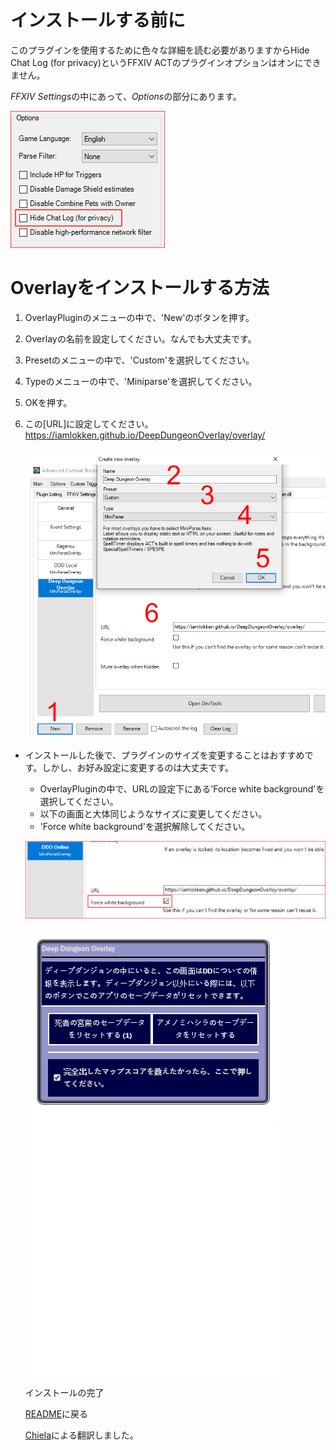 # インストールする前に

このプラグインを使用するために色々な詳細を読む必要がありますからHide Chat Log (for privacy)というFFXIV ACTのプラグインオプションはオンにできません。

*FFXIV Settings*の中にあって、*Options*の部分にあります。

<img src="Install02.png">

# Overlayをインストールする方法

1. OverlayPluginのメニューの中で、'New'のボタンを押す。
2. Overlayの名前を設定してください。なんでも大丈夫です。
3. Presetのメニューの中で、'Custom'を選択してください。
4. Typeのメニューの中で、'Miniparse'を選択してください。
5. OKを押す。
6. この[URL]に設定してください。 https://iamlokken.github.io/DeepDungeonOverlay/overlay/

	<img src="Install01.png">
	
- インストールした後で、プラグインのサイズを変更することはおすすめです。しかし、お好み設定に変更するのは大丈夫です。
	- OverlayPluginの中で、URLの設定下にある'Force white background'を選択してください。
	- 以下の画面と大体同じようなサイズに変更してください。
	- 'Force white background'を選択解除してください。

	
	![Setup2](Resize02.png?raw=true)
	
	![Setup](Resize01_JA.png?raw=true) 
	
	インストールの完了
	
	[README](../../README.md)に戻る
  
  [Chiela](https://twitter.com/certa)による翻訳しました。
